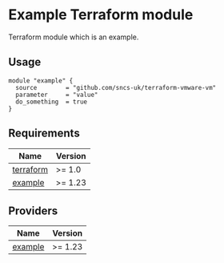 # Example Terraform module

Terraform module which is an example.


## Usage
```hcl
module "example" {
  source        = "github.com/sncs-uk/terraform-vmware-vm"
  parameter     = "value"
  do_something  = true
}
```

## Requirements
| Name | Version |
|------|---------|
| <a name="requirement_terraform"></a> [terraform](#requirement\_terraform) | >= 1.0 |
| <a name="requirement_example"></a> [example](#requirement\_example) | >= 1.23 |

## Providers

| Name | Version |
|------|---------|
| <a name="provider_example"></a> [example](#provider\_example) | >= 1.23 |
